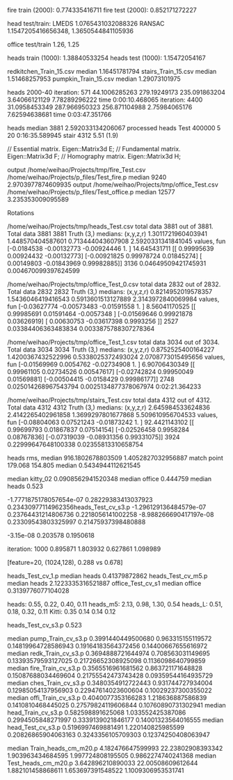 fire train (2000): 0.774335416711
fire test (2000): 0.852171272227

head test/train:  LMEDS   1.0765431032088326
                  RANSAC  1.1547205416656348, 1.3650544841105936

office test/train 1.26, 1.25
            
heads train (1000): 1.38840533254
heads test (1000): 1.15472054167

redkitchen_Train_15.csv median 1.16451781794
stairs_Train_15.csv     median 1.51468257953
pumpkin_Train_15.csv    median 1.29073101975

heads
2000-40
iteration: 571 44.1006285263 279.19249173 235.091863204 3.64066121129 7.78289296222 time 0:00:10.468065
iteration: 4400 31.0958453349 287.966950323 256.871104988 2.75984065176 7.62594638681 time 0:03:47.351766

heads median 3881 2.592033134206067
processed  heads Test 400000 5 20 0:16:35.589945
stair 4312 5.51 (1.9)


  // Essential matrix.
  Eigen::Matrix3d E;
  // Fundamental matrix.
  Eigen::Matrix3d F;
  // Homography matrix.
  Eigen::Matrix3d H;
  
  output /home/weihao/Projects/tmp/fire_Test.csv /home/weihao/Projects/p_files/Test_fire.p
median 9240 2.9703977874609935
output /home/weihao/Projects/tmp/office_Test.csv /home/weihao/Projects/p_files/Test_office.p
median 12577 3.235353009095589

Rotations

/home/weihao/Projects/tmp/heads_Test.csv
total data 3881 out of 3881.
Total data 3881 3881
Truth (3,)
medians: (x,y,z,r)  1.3011721960403941 1.448570404587601 0.713444043607908 2.5920331341841045
values, fun [-0.0184538  -0.00132773 -0.00924446  1.        ] 14.645431711
[[ 0.99995639  0.00924432 -0.00132773]
 [-0.00921825  0.99978724  0.01845274]
 [ 0.00149803 -0.01843969  0.99982885]]
3136 0.04649509421745931 0.004670099397624599

/home/weihao/Projects/tmp/office_Test_0.csv
total data 2832 out of 2832.
Total data 2832 2832
Truth (3,)
medians: (x,y,z,r)  0.8214952019578357 1.5436046419416543 0.5913601513127889 2.3143972840069984
values, fun [-0.03627774 -0.00573483 -0.01591558  1.        ] 8.56041170525
[[ 0.99985691  0.01591464 -0.0057348 ]
 [-0.01569646  0.99921878  0.03626919]
 [ 0.00630753 -0.03617398  0.9993256 ]]
2527 0.03384406363483834 0.0033875788307278364

/home/weihao/Projects/tmp/office_Test_1.csv
total data 3034 out of 3034.
Total data 3034 3034
Truth (3,)
medians: (x,y,z,r)  0.8752525400164227 1.4200367432522996 0.5338025372493024 2.0708773015495656
values, fun [-0.01569969  0.0054762  -0.02734908  1.        ] 6.90706430349
[[ 0.99961105  0.02734526  0.00547617]
 [-0.02742824  0.99950049  0.01569881]
 [-0.00504415 -0.0158429   0.99986177]]
2748 0.025014268967543794 0.0025134877378067974
0:02:21.364233

/home/weihao/Projects/tmp/stairs_Test.csv
total data 4312 out of 4312.
Total data 4312 4312
Truth (3,)
medians: (x,y,z,r)  2.645984533624836 2.4142265402961858 1.3699297801677868 5.509610956704533
values, fun [-0.08804063  0.07521243 -0.01873242  1.        ] 92.4421143102
[[ 0.99699793  0.01867837  0.07514154]
 [-0.02526458  0.9958284   0.08767836]
 [-0.07319039 -0.08931356  0.99331075]]
3924 0.22999647648100338 0.02355813310658754

heads
rms, median 916.1802678803509 1.4052827032956887
match point 179.068 154.805
median 0.5434944112621545

median kitty_02 0.0908562941520348
median office 0.444759
median heads 0.523

-1.7771875178057654e-07 0.28229383413037923 0.23430977114962356heads_Test_cv_s3.p
-1.296129136484579e-07 0.23764431214806736 0.2218056141002258
-8.988266690417197e-08 0.23309543803325997 0.21475937398480888

-3.15e-08 0.203578 0.1950618

iteration: 1000 0.895871 1.803932 0.627861 1.098989 

[feature=20, (1024,128), 0.288 vs 0.678]

heads_Test_cv_1.p median heads 0.41379872862
heads_Test_cv_m5.p median heads 2.1223335316521887
office_Test_cv_s1 median office 0.3139776077104028

heads: 0.55, 0.22, 0.40, 0.11
heads_m5: 2.13, 0.98, 1.30, 0.54
heads_L: 0.51, 0.18, 0.32, 0.11
Kitti: 0.35 0.14 0.14 0.12

heads_Test_cv_s3.p 0.523

median pump_Train_cv_s3.p 0.3991440449500680 0.963315155119572 0.14819964728586943 0.19164183564372456 0.14400667655616972
median redk_Train_cv_s3.p 0.3694888721644974 0.708563031149695 0.13393579593127025 0.21726652308925098 0.1136098640799859
median fire_Train_cv_s3.p 0.3565516961681562 0.863721171648828 0.15087688034469604 0.21755542473743428 0.09359544164935729
median ches_Train_cv_s3.p 0.3480354912722443 0.931744727934004 0.12985054137956903 0.22947614023600604 0.10029237300355022
median offi_Train_cv_s3.p 0.4040077353166283 1.218636887586839 0.1410810468445025  0.27579824119606844 0.10760890731302941
median head_Train_cv_s3.p 0.582598891625068  1.033552425387086 0.2994505848271997  0.3339139021846177  0.14001323564016555
median head_Test_cv_s3.p  0.5196997469881491 1.220140825985599 0.20826865904063163 0.3243356105709303  0.12374250408063947

median Train_heads_cm_m20.p 4.182476647599993 22.23802908393342 1.903963434684595 1.997724808195505 0.9862274740241368
median Test_heads_cm_m20.p  3.642896210890033 22.00508609612644 1.882101458868611 1.653697391548522 1.1009306953531741
